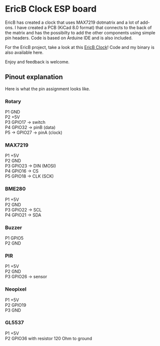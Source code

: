 # EricB Clock ESP board
EricB has created a clock that uses MAX7219 dotmatrix and a lot of add-ons.
I have created a PCB (KiCad 8.0 format) that connects to the back of the matrix and has the possibilty to add the other components using simple pin headers.
Code is based on Arduine IDE and is also included.

For the EricB project, take a look at this [EricB Clock](https://www.hackster.io/ericBcreator/alarm-clock-with-web-interface-wake-up-light-temp-more-75dc6a)!
Code and my binary is also available here.

Enjoy and feedback is welcome.

## Pinout explanation
Here is what the pin assignment looks like.
### Rotary
P1 GND  
P2 +5V  
P3 GPIO17 -> switch  
P4 GPIO32 -> pinB (data)  
P5 -> GPIO27 -> pinA (clock)  
### MAX7219
P1 +5V  
P2 GND  
P3 GPIO23 -> DIN (MOSI)  
P4 GPIO16 -> CS  
P5 GPIO18 -> CLK (SCK)  
### BME280
P1 +5V  
P2 GND  
P3 GPIO22 -> SCL  
P4 GPIO21 -> SDA  
### Buzzer
P1 GPIO5  
P2 GND  
### PIR
P1 +5V  
P2 GND  
P3 GPIO26 -> sensor  
### Neopixel
P1 +5V  
P2 GPIO19  
P3 GND  
### GL5537
P1 +5V  
P2 GPIO36 with resistor 120 Ohm to ground  


